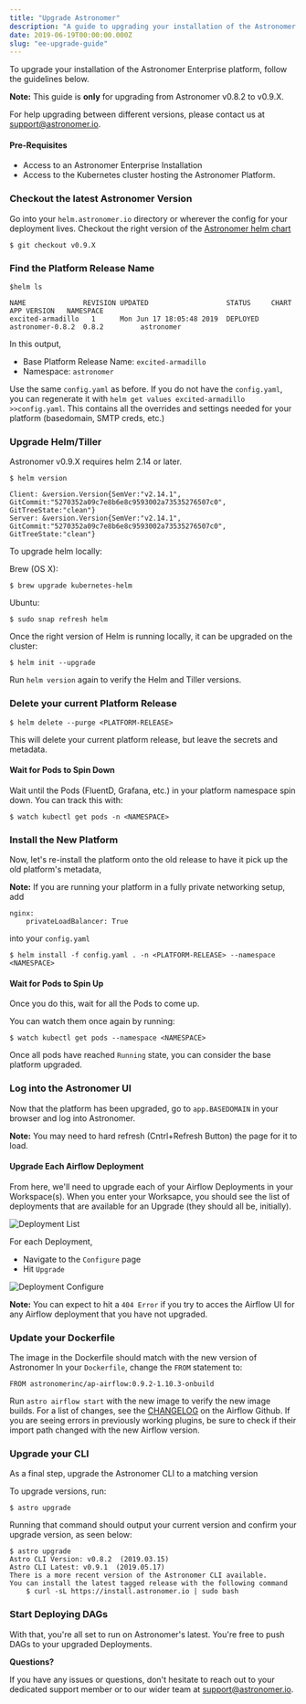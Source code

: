 ```yaml
---
title: "Upgrade Astronomer"
description: "A guide to upgrading your installation of the Astronomer Enterprise platform"
date: 2019-06-19T00:00:00.000Z
slug: "ee-upgrade-guide"
---
```


To upgrade your installation of the Astronomer Enterprise platform, follow the guidelines below.

**Note:** This guide is **only** for upgrading from Astronomer v0.8.2 to v0.9.X.

For help upgrading between different versions, please contact us at support@astronomer.io.

#### Pre-Requisites

- Access to an Astronomer Enterprise Installation
- Access to the Kubernetes cluster hosting the Astronomer Platform.

### Checkout the latest Astronomer Version

Go into your `helm.astronomer.io` directory or wherever the config for your deployment lives.
Checkout the right version of the [Astronomer helm chart](https://github.com/astronomer/helm.astronomer.io)

```
$ git checkout v0.9.X
```

### Find the Platform Release Name

```
$helm ls

NAME              REVISION UPDATED                   STATUS  	CHART             APP VERSION   NAMESPACE
excited-armadillo   1      Mon Jun 17 18:05:48 2019	 DEPLOYED	astronomer-0.8.2  0.8.2        	astronomer
```


In this output,

- Base Platform Release Name: `excited-armadillo`
- Namespace: `astronomer`

Use the same `config.yaml` as before. If you do not have the `config.yaml`, you can regenerate it with `helm get values excited-armadillo >>config.yaml`.
This contains all the overrides and settings needed for your platform (basedomain, SMTP creds, etc.)

### Upgrade Helm/Tiller

Astronomer v0.9.X requires helm 2.14 or later.

```
$ helm version

Client: &version.Version{SemVer:"v2.14.1", GitCommit:"5270352a09c7e8b6e8c9593002a73535276507c0", GitTreeState:"clean"}
Server: &version.Version{SemVer:"v2.14.1", GitCommit:"5270352a09c7e8b6e8c9593002a73535276507c0", GitTreeState:"clean"}
```

To upgrade helm locally:

Brew (OS X):
```
$ brew upgrade kubernetes-helm
```

Ubuntu:
```
$ sudo snap refresh helm
```

Once the right version of Helm is running locally, it can be upgraded on the cluster:

```
$ helm init --upgrade
```

Run `helm version` again to verify the Helm and Tiller versions.  


### Delete your current Platform Release

```
$ helm delete --purge <PLATFORM-RELEASE>
```

This will delete your current platform release, but leave the secrets and metadata.

#### Wait for Pods to Spin Down

Wait until the Pods (FluentD, Grafana, etc.) in your platform namespace spin down. You can track this with:

```
$ watch kubectl get pods -n <NAMESPACE>
```

### Install the New Platform

Now, let's re-install the platform onto the old release to have it pick up the old platform's metadata,

**Note:** If you are running your platform in a fully private networking setup, add
```
nginx:
    privateLoadBalancer: True
```

into your `config.yaml`

```
$ helm install -f config.yaml . -n <PLATFORM-RELEASE> --namespace <NAMESPACE>
```

#### Wait for Pods to Spin Up

Once you do this, wait for all the Pods to come up.

You can watch them once again by running:

```
$ watch kubectl get pods --namespace <NAMESPACE>
```

Once all pods have reached `Running` state, you can consider the base platform upgraded.

### Log into the Astronomer UI

Now that the platform has been upgraded, go to `app.BASEDOMAIN` in your browser and log into Astronomer.

**Note:** You may need to hard refresh (Cntrl+Refresh Button) the page for it to load.

#### Upgrade Each Airflow Deployment

From here, we'll need to upgrade each of your Airflow Deployments in your Workspace(s). When you enter your Worksapce, you should see the list of deployments that are available for an Upgrade (they should all be, initially).

![Deployment List](https://assets2.astronomer.io/main/docs/upgrade-guide/upgrade-guide-deployment-list.png)

For each Deployment,

- Navigate to the `Configure` page
- Hit `Upgrade`

![Deployment Configure](https://assets2.astronomer.io/main/docs/upgrade-guide/upgrade-guide-deployment-configure.png)


**Note:** You can expect to hit a `404 Error` if you try to acces the Airflow UI for any Airflow deployment that you have not upgraded.

### Update your Dockerfile

The image in the Dockerfile should match with the new version of Astronomer
In your `Dockerfile`, change the `FROM` statement to:

```
FROM astronomerinc/ap-airflow:0.9.2-1.10.3-onbuild
```

Run `astro airflow start` with the new image to verify the new image builds. For a list of changes, see the [CHANGELOG](https://github.com/apache/airflow/blob/master/CHANGELOG.txt) on the Airflow Github. If you are seeing errors in previously working plugins, be sure to check if their import path changed with the new Airflow version.

### Upgrade your CLI

As a final step, upgrade the Astronomer CLI to a matching version

To upgrade versions, run:

```
$ astro upgrade
```

Running that command should output your current version and confirm your upgrade version, as seen below:

```
$ astro upgrade
Astro CLI Version: v0.8.2  (2019.03.15)
Astro CLI Latest: v0.9.1  (2019.05.17)
There is a more recent version of the Astronomer CLI available.
You can install the latest tagged release with the following command
	$ curl -sL https://install.astronomer.io | sudo bash

```

### Start Deploying DAGs

With that, you're all set to run on Astronomer's latest. You're free to push DAGs to your upgraded Deployments.

**Questions?**

If you have any issues or questions, don't hesitate to reach out to your dedicated support member or to our wider team at support@astronomer.io.
